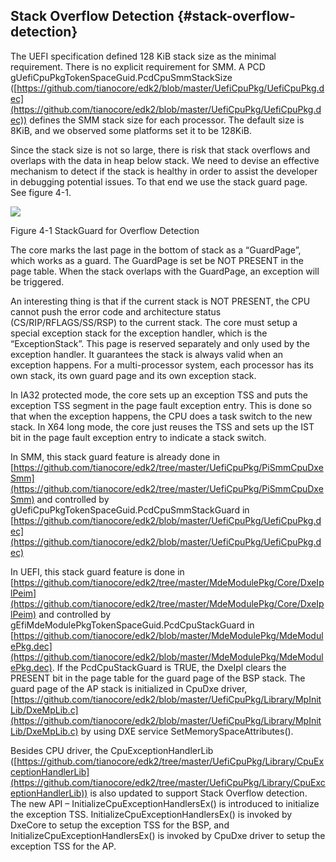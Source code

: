 <!--- @file
  Additional Overflow Detection file: -Stack Overflow Detection

  Copyright (c) 2018, Intel Corporation. All rights reserved.<BR>

  Redistribution and use in source (original document form) and 'compiled'
  forms (converted to PDF, epub, HTML and other formats) with or without
  modification, are permitted provided that the following conditions are met:

  1) Redistributions of source code (original document form) must retain the
     above copyright notice, this list of conditions and the following
     disclaimer as the first lines of this file unmodified.

  2) Redistributions in compiled form (transformed to other DTDs, converted to
     PDF, epub, HTML and other formats) must reproduce the above copyright
     notice, this list of conditions and the following disclaimer in the
     documentation and/or other materials provided with the distribution.

  THIS DOCUMENTATION IS PROVIDED BY TIANOCORE PROJECT "AS IS" AND ANY EXPRESS OR
  IMPLIED WARRANTIES, INCLUDING, BUT NOT LIMITED TO, THE IMPLIED WARRANTIES OF
  MERCHANTABILITY AND FITNESS FOR A PARTICULAR PURPOSE ARE DISCLAIMED. IN NO
  EVENT SHALL TIANOCORE PROJECT  BE LIABLE FOR ANY DIRECT, INDIRECT, INCIDENTAL,
  SPECIAL, EXEMPLARY, OR CONSEQUENTIAL DAMAGES (INCLUDING, BUT NOT LIMITED TO,
  PROCUREMENT OF SUBSTITUTE GOODS OR SERVICES; LOSS OF USE, DATA, OR PROFITS;
  OR BUSINESS INTERRUPTION) HOWEVER CAUSED AND ON ANY THEORY OF LIABILITY,
  WHETHER IN CONTRACT, STRICT LIABILITY, OR TORT (INCLUDING NEGLIGENCE OR
  OTHERWISE) ARISING IN ANY WAY OUT OF THE USE OF THIS DOCUMENTATION, EVEN IF
  ADVISED OF THE POSSIBILITY OF SUCH DAMAGE.

-->

## Stack Overflow Detection {#stack-overflow-detection}

The UEFI specification defined 128 KiB stack size as the minimal requirement. There is no explicit requirement for SMM. A PCD gUefiCpuPkgTokenSpaceGuid.PcdCpuSmmStackSize ([https://github.com/tianocore/edk2/blob/master/UefiCpuPkg/UefiCpuPkg.dec](https://github.com/tianocore/edk2/blob/master/UefiCpuPkg/UefiCpuPkg.dec)) defines the SMM stack size for each processor. The default size is 8KiB, and we observed some platforms set it to be 128KiB.

Since the stack size is not so large, there is risk that stack overflows and overlaps with the data in heap below stack. We need to devise an effective mechanism to detect if the stack is healthy in order to assist the developer in debugging potential issues. To that end we use the stack guard page. See figure 4-1.

![](Mydir/media/image11.png)

Figure 4-1 StackGuard for Overflow Detection

The core marks the last page in the bottom of stack as a “GuardPage”, which works as a guard. The GuardPage is set be NOT PRESENT in the page table. When the stack overlaps with the GuardPage, an exception will be triggered.

An interesting thing is that if the current stack is NOT PRESENT, the CPU cannot push the error code and architecture status (CS/RIP/RFLAGS/SS/RSP) to the current stack. The core must setup a special exception stack for the exception handler, which is the “ExceptionStack”. This page is reserved separately and only used by the exception handler. It guarantees the stack is always valid when an exception happens. For a multi-processor system, each processor has its own stack, its own guard page and its own exception stack.

In IA32 protected mode, the core sets up an exception TSS and puts the exception TSS segment in the page fault exception entry. This is done so that when the exception happens, the CPU does a task switch to the new stack. In X64 long mode, the core just reuses the TSS and sets up the IST bit in the page fault exception entry to indicate a stack switch.

In SMM, this stack guard feature is already done in [https://github.com/tianocore/edk2/tree/master/UefiCpuPkg/PiSmmCpuDxeSmm](https://github.com/tianocore/edk2/tree/master/UefiCpuPkg/PiSmmCpuDxeSmm) and controlled by gUefiCpuPkgTokenSpaceGuid.PcdCpuSmmStackGuard in [https://github.com/tianocore/edk2/blob/master/UefiCpuPkg/UefiCpuPkg.dec](https://github.com/tianocore/edk2/blob/master/UefiCpuPkg/UefiCpuPkg.dec)

In UEFI, this stack guard feature is done in [https://github.com/tianocore/edk2/tree/master/MdeModulePkg/Core/DxeIplPeim](https://github.com/tianocore/edk2/tree/master/MdeModulePkg/Core/DxeIplPeim) and controlled by gEfiMdeModulePkgTokenSpaceGuid.PcdCpuStackGuard in [https://github.com/tianocore/edk2/blob/master/MdeModulePkg/MdeModulePkg.dec](https://github.com/tianocore/edk2/blob/master/MdeModulePkg/MdeModulePkg.dec). If the PcdCpuStackGuard is TRUE, the DxeIpl clears the PRESENT bit in the page table for the guard page of the BSP stack. The guard page of the AP stack is initialized in CpuDxe driver, [https://github.com/tianocore/edk2/blob/master/UefiCpuPkg/Library/MpInitLib/DxeMpLib.c](https://github.com/tianocore/edk2/blob/master/UefiCpuPkg/Library/MpInitLib/DxeMpLib.c) by using DXE service SetMemorySpaceAttributes().

Besides CPU driver, the CpuExceptionHandlerLib ([https://github.com/tianocore/edk2/tree/master/UefiCpuPkg/Library/CpuExceptionHandlerLib](https://github.com/tianocore/edk2/tree/master/UefiCpuPkg/Library/CpuExceptionHandlerLib)) is also updated to support Stack Overflow detection. The new API – InitializeCpuExceptionHandlersEx() is introduced to initialize the exception TSS. InitializeCpuExceptionHandlersEx() is invoked by DxeCore to setup the exception TSS for the BSP, and InitializeCpuExceptionHandlersEx() is invoked by CpuDxe driver to setup the exception TSS for the AP.
